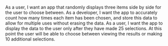 As a user, I want an app that randomly displays three items side by side for the user to choose between.
As a developer, I want the app to accurately count how many times each item has been chosen, and store this data to allow for multiple uses without erasing the data.
As a user, I want the app to display the data to the user only after they have made 25 selections. At this point the user will be able to choose between viewing the results or making 10 additional selections.

